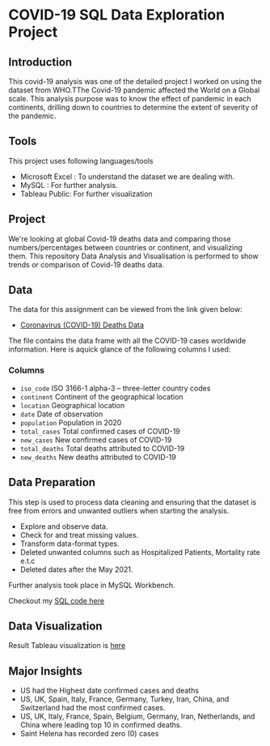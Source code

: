 # COVID-19 SQL Data Exploration Project

## Introduction
This covid-19 analysis was one of the detailed project I worked on using the dataset from WHO.TThe Covid-19 pandemic affected the World on a Global scale. This analysis purpose was to know the effect of pandemic in each continents, drilling down to countries to determine the extent of severity of the pandemic.

## Tools
This project uses following languages/tools
* Microsoft Excel : To understand the dataset we are dealing with.
* MySQL : For further analysis.
* Tableau Public: For further visualization

## Project 
We're looking at global Covid-19 deaths data and comparing those numbers/percentages between countries or continent, and visualizing them. This repository Data Analysis and Visualisation is performed to show trends or comparison of Covid-19 deaths data.

## Data

The data for this assignment can be viewed from the link given below:

   - [Coronavirus (COVID-19) Deaths Data](https://ourworldindata.org/covid-deaths)
   
The file contains the data frame with all the COVID-19 cases worldwide information. Here is aquick glance of the following columns I used:

### Columns

* `iso_code`	ISO 3166-1 alpha-3 – three-letter country codes
* `continent`	Continent of the geographical location
* `location`	Geographical location
* `date`	Date of observation
* `population`	Population in 2020
* `total_cases`	Total confirmed cases of COVID-19
* `new_cases`	New confirmed cases of COVID-19
* `total_deaths`	Total deaths attributed to COVID-19
* `new_deaths`	New deaths attributed to COVID-19



## Data Preparation
This step is used to process data cleaning and ensuring that the dataset is free from errors and unwanted outliers when starting the analysis.
- Explore and observe data.
- Check for and treat missing values.
- Transform data-format types.
- Deleted unwanted columns such as Hospitalized Patients, Mortality rate e.t.c
- Deleted dates after the May 2021.
  
Further analysis took place in MySQL Workbench.

Checkout my [SQL code here](https://github.com/kracdek/COVID-19-SQL-Project/blob/main/COVID-19%20Project.sql)

## Data Visualization
Result Tableau visualization is [here](https://public.tableau.com/app/profile/kris6374/viz/Book1____16474663393430/Dashboard1)

## Major Insights
- US had the Highest date confirmed cases and deaths
- US, UK, Spain, Italy, France, Germany, Turkey, Iran, China, and Switzerland had the most confirmed cases.
- US, UK, Italy, France, Spain, Belgium,  Germany, Iran, Netherlands, and China where leading top 10 in confirmed deaths.
- Saint Helena has recorded zero (0) cases
